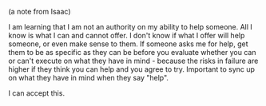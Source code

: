 (a note from Isaac)

I am learning that I am not an authority on my ability to help someone. All I know is what I can and cannot offer. I don't know if what I offer will help someone, or even make sense to them. If someone asks me for help, get them to be as specific as they can be before you evaluate whether you can or can't execute on what they have in mind - because the risks in failure are higher if they think you can help and you agree to try. Important to sync up on what they have in mind when they say "help".

I can accept this.
